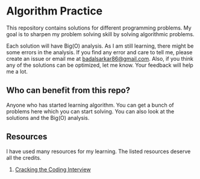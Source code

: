 # Algorithm Practice

This repository contains solutions for different programming problems. My goal is to sharpen my
problem solving skill by solving algorithmic problems.

Each solution will have Big(O) analysis. As I am still learning, there might be some errors in the
analysis. If you find any error and care to tell me, please create an issue or email me at
badalsarkar86@gmail.com. Also, if you think any of the solutions can be optimized, let me know. Your
feedback will help me a lot.

## Who can benefit from this repo?

Anyone who has started learning algorithm. You can get a bunch of problems here which you can start
solving. You can also look at the solutions and the Big(O) analysis.

## Resources

I have used many resources for my learning. The listed resources deserve all the credits.

1. [Cracking the Coding Interview](https://www.amazon.ca/Cracking-Coding-Interview-Programming-Questions/dp/0984782850/ref=sr_1_1?crid=1P3EWR6G19SWE&dchild=1&keywords=cracking+the+coding+interview&qid=1597764657&sprefix=cracking+the+%2Caps%2C143&sr=8-1)


